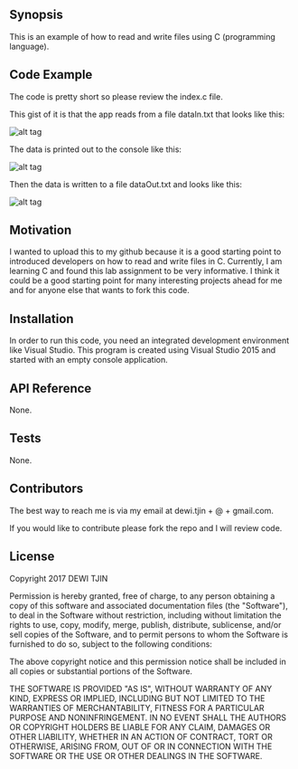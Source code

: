 ## Synopsis

This is an example of how to read and write files using C (programming language).

## Code Example

The code is pretty short so please review the index.c file.

This gist of it is that the app reads from a file dataIn.txt that looks like this:

![alt tag]()

The data is printed out to the console like this:

![alt tag]()

Then the data is written to a file dataOut.txt and looks like this:

![alt tag]()

## Motivation

I wanted to upload this to my github because it is a good starting point to introduced developers on how to read and write files in C.
Currently, I am learning C and found this lab assignment to be very informative.  I think it could be a good starting point 
for many interesting projects ahead for me and for anyone else that wants to fork this code.

## Installation

In order to run this code, you need an integrated development environment like Visual Studio.  This program is created 
using Visual Studio 2015 and started with an empty console application.

## API Reference

None.

## Tests

None.

## Contributors

The best way to reach me is via my email at dewi.tjin + @ + gmail.com.

If you would like to contribute please fork the repo and I will review code.

## License

Copyright 2017 DEWI TJIN

Permission is hereby granted, free of charge, to any person obtaining a copy of this software and associated documentation files (the "Software"), to deal in the Software without restriction, including without limitation the rights to use, copy, modify, merge, publish, distribute, sublicense, and/or sell copies of the Software, and to permit persons to whom the Software is furnished to do so, subject to the following conditions:

The above copyright notice and this permission notice shall be included in all copies or substantial portions of the Software.

THE SOFTWARE IS PROVIDED "AS IS", WITHOUT WARRANTY OF ANY KIND, EXPRESS OR IMPLIED, INCLUDING BUT NOT LIMITED TO THE WARRANTIES OF MERCHANTABILITY, FITNESS FOR A PARTICULAR PURPOSE AND NONINFRINGEMENT. IN NO EVENT SHALL THE AUTHORS OR COPYRIGHT HOLDERS BE LIABLE FOR ANY CLAIM, DAMAGES OR OTHER LIABILITY, WHETHER IN AN ACTION OF CONTRACT, TORT OR OTHERWISE, ARISING FROM, OUT OF OR IN CONNECTION WITH THE SOFTWARE OR THE USE OR OTHER DEALINGS IN THE SOFTWARE.
